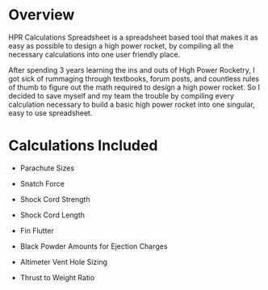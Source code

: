 # Overview
HPR Calculations Spreadsheet is a spreadsheet based tool that makes it as easy as possible to design a high power rocket, by compiling all the necessary calculations into one user friendly place.  
  
After spending 3 years learning the ins and outs of High Power Rocketry, I got sick of rummaging through textbooks, forum posts, and countless rules of thumb to figure out the math required to design a high power rocket. So I decided to save myself and my team the trouble by compiling every calculation necessary to build a basic high power rocket into one singular, easy to use spreadsheet.

# Calculations Included
- Parachute Sizes
- Snatch Force
- Shock Cord Strength
- Shock Cord Length
- Fin Flutter  
    
- Black Powder Amounts for Ejection Charges
- Altimeter Vent Hole Sizing
- Thrust to Weight Ratio